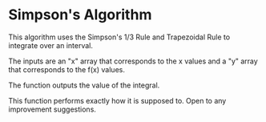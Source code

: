 # Simpson's Algorithm

This algorithm uses the Simpson's 1/3 Rule and Trapezoidal Rule to integrate over an interval.

The inputs are an "x" array that corresponds to the x values and a "y" array that corresponds to the f(x) values.

The function outputs the value of the integral.

This function performs exactly how it is supposed to. Open to any improvement suggestions.
